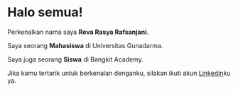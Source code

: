 # Halo semua! 

Perkenalkan nama saya **Reva Rasya Rafsanjani**.<br>

Saya seorang **Mahasiswa** di Universitas Gunadarma.<br>

Saya juga seorang **Siswa** di Bangkit Academy.<br>

Jika kamu tertarik untuk berkenalan denganku, silakan ikuti akun [Linkedin](www.linkedin.com/in/reva-rasya-rafsanjani)ku ya.

